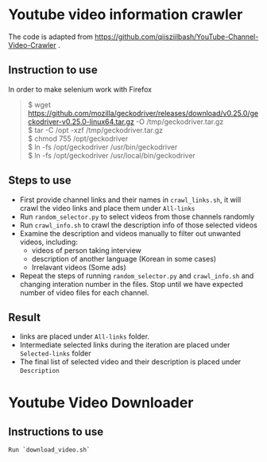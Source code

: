 # Youtube video information crawler
  The code is adapted from https://github.com/qiisziilbash/YouTube-Channel-Video-Crawler .

  ## Instruction to use
  In order to make selenium work with Firefox
  > $ wget https://github.com/mozilla/geckodriver/releases/download/v0.25.0/geckodriver-v0.25.0-linux64.tar.gz -O /tmp/geckodriver.tar.gz \
  $ tar -C /opt -xzf /tmp/geckodriver.tar.gz \
  $ chmod 755 /opt/geckodriver \
  $ ln -fs /opt/geckodriver /usr/bin/geckodriver \
  $ ln -fs /opt/geckodriver /usr/local/bin/geckodriver

  ## Steps to use
  * First provide channel links and their names in `crawl_links.sh`, it will crawl the video links and place them under `All-links`
  * Run `random_selector.py` to select videos from those channels randomly
  * Run `crawl_info.sh` to crawl the description info of those selected videos
  * Examine the description and videos manually to filter out unwanted videos, including:
    * videos of person taking interview
    * description of another language (Korean in some cases)
    * Irrelavant videos (Some ads)
  * Repeat the steps of running `random_selector.py` and `crawl_info.sh` and changing interation number in the files. Stop until we have expected number of video files for each channel. 

  ## Result
  * links are placed under `All-links` folder.
  * Intermediate selected links during the iteration are placed under `Selected-links` folder
  * The final list of selected video and their description is placed under `Description`

# Youtube Video Downloader

  ## Instructions to use

    Run `download_video.sh`